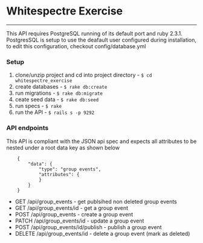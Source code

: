 # Whitespectre Exercise  
---  
This API requires PostgreSQL running of its default port and ruby 2.3.1. PostgresSQL is setup to use the deafault user configured during installation, to edit this configuration, checkout config/database.yml  

### Setup  
1. clone/unzip project and cd into project directory - ```$ cd whitespectre_exercise```
2. create databases - ```$ rake db:create```
3. run migrations - ```$ rake db:migrate```
4. ceate seed data - ```$ rake db:seed```
5. run specs - ```$ rake```  
6. run the API - ``` $ rails s -p 9292 ```  

### API endpoints  
This API is compliant with the JSON api spec and expects all attributes to be nested under a root data key as shown below
```
    {
        "data": {
            "type": "group events",
            "attributes": {
            }
        }
    }
```
- GET /api/group_events - get publsihed non deleted group events
- GET /api/group_events/id - get a group event
- POST /api/group_events - create a group event
- PATCH /api/group_events/id - update a group event
- POST /api/group_events/id/publish - publish a group event
- DELETE /api/group_events/id - delete a group event (mark as deleted)
